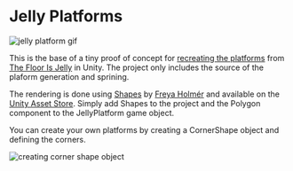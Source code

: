 # Jelly Platforms

![jelly platform gif](https://i.imgur.com/PRq9BXf.gif)

This is the base of a tiny proof of concept for [recreating the platforms](https://twitter.com/sugarbycukia/status/1297245967830396935?s=20) from [The Floor Is Jelly](http://thefloorisjelly.com/) in Unity. The project only includes the source of the plaform generation and sprining.

The rendering is done using [Shapes](https://acegikmo.com/shapes/) by [Freya Holmér](https://twitter.com/FreyaHolmer) and available on the [Unity Asset Store](https://assetstore.unity.com/packages/tools/particles-effects/shapes-173167). Simply add Shapes to the project and the Polygon component to the JellyPlatform game object. 

You can create your own platforms by creating a CornerShape object and defining the corners.

![creating corner shape object](https://i.imgur.com/5sklxyq.png)
